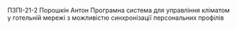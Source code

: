 ПЗПІ-21-2
Порошкін Антон
Програмна система для управління кліматом у готельній мережі з можливістю синхронізації персональних профілів
